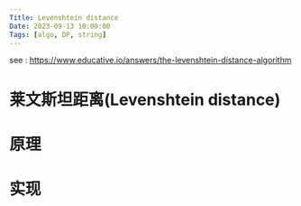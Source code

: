 ```yaml
---
Title: Levenshtein distance
Date: 2023-09-13 10:00:00
Tags: [algo, DP, string]
---
```

see : https://www.educative.io/answers/the-levenshtein-distance-algorithm

# 莱文斯坦距离(Levenshtein distance)

# 原理

# 实现